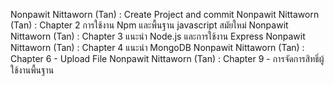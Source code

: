 Nonpawit Nittaworn (Tan) : Create Project and commit
Nonpawit Nittaworn (Tan) : Chapter 2 การใช้งาน Npm และพื้นฐาน javascript สมัยใหม่
Nonpawit Nittaworn (Tan) : Chapter 3 แนะนำ Node.js และการใช้งาน Express
Nonpawit Nittaworn (Tan) : Chapter 4 แนะนำ MongoDB
Nonpawit Nittaworn (Tan) : Chapter 6 - Upload File
Nonpawit Nittaworn (Tan) : Chapter 9 - การจัดการสิทธิ์ผู้ใช้งานพื้นฐาน